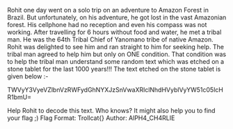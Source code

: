 

Rohit one day went on a solo trip on an adventure to Amazon Forest in Brazil. But unfortunately, on his adventure, he got lost in the vast Amazonian forest. His cellphone had no reception and even his compass was not working. After travelling for 6 hours without food and water, he met a tribal man. He was the 64th Tribal Chief of Yanomano tribe of native Amazon. Rohit was delighted to see him and ran straight to him for seeking help. The tribal man agreed to help him but only on ONE condition. That condition was to help the tribal man understand some random text which was etched on a stone tablet for the last 1000 years!!! The text etched on the stone tablet is given below :-

TWVyY3VyeVZlbnVzRWFydGhNYXJzSnVwaXRlclNhdHVyblVyYW51c05lcHR1bmU=

Help Rohit to decode this text. Who knows? It might also help you to find your flag ;) Flag Format: Trollcat{} Author: AlPH4_CH4RLIE

